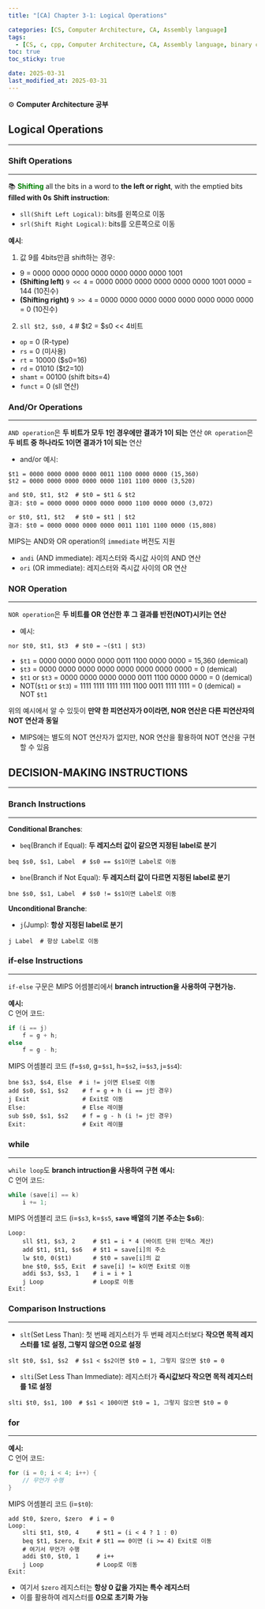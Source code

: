```yaml
---
title: "[CA] Chapter 3-1: Logical Operations"

categories: [CS, Computer Architecture, CA, Assembly language]
tags:
  - [CS, c, cpp, Computer Architecture, CA, Assembly language, binary code]
toc: true
toc_sticky: true

date: 2025-03-31
last_modified_at: 2025-03-31
---
```

⚙ **Computer Architecture 공부**

## Logical Operations
---
### Shift Operations
---
📚 **<span style="color: #008000">Shifting</span>** all the bits in a word to **the left or right**, with the emptied bits **filled with 0s**
**Shift instruction**:
* `sll(Shift Left Logical)`: bits를 왼쪽으로 이동
* `srl(Shift Right Logical)`: bits를 오른쪽으로 이동

**예시**:
1. 값 9를 4bits만큼 shift하는 경우:

* 9 = 0000 0000 0000 0000 0000 0000 0000 1001
* **(Shifting left)** `9 << 4` = 0000 0000 0000 0000 0000 0000 1001 0000 = 144 (10진수)
* **(Shifting right)** `9 >> 4` = 0000 0000 0000 0000 0000 0000 0000 0000  = 0 (10진수)

2. `sll $t2, $s0, 4`  # $t2 = $s0 << 4비트
* `op` = 0 (R-type)
* `rs` = 0 (미사용)
* `rt` = 10000 ($s0=16)
* `rd` = 01010 ($t2=10)
* `shamt` = 00100 (shift bits=4)
* `funct` = 0 (sll 연산)

### And/Or Operations
---
`AND operation`은 **두 비트가 모두 1인 경우에만 결과가 1이 되는** 연산
`OR operation`은 **두 비트 중 하나라도 1이면 결과가 1이 되는** 연산

* and/or 예시:
```
$t1 = 0000 0000 0000 0000 0011 1100 0000 0000 (15,360)
$t2 = 0000 0000 0000 0000 0000 1101 1100 0000 (3,520)

and $t0, $t1, $t2  # $t0 = $t1 & $t2
결과: $t0 = 0000 0000 0000 0000 0000 1100 0000 0000 (3,072)

or $t0, $t1, $t2   # $t0 = $t1 | $t2
결과: $t0 = 0000 0000 0000 0000 0011 1101 1100 0000 (15,808)
```

MIPS는 AND와 OR operation의 `immediate` 버전도 지원
* `andi` (AND immediate): 레지스터와 즉시값 사이의 AND 연산
* `ori` (OR immediate): 레지스터와 즉시값 사이의 OR 연산

### NOR Operation
---
`NOR operation`은 **두 비트를 OR 연산한 후 그 결과를 반전(NOT)시키는 연산**

* 예시:
```
nor $t0, $t1, $t3  # $t0 = ~($t1 | $t3)
```
* `$t1` = 0000 0000 0000 0000 0011 1100 0000 0000 = 15,360 (demical)
* `$t3` = 0000 0000 0000 0000 0000 0000 0000 0000 = 0 (demical)
* `$t1` or `$t3` = 0000 0000 0000 0000 0011 1100 0000 0000 = 0 (demical)
* NOT(`$t1` or `$t3`) = 1111 1111 1111 1111 1100 0011 1111 1111 = 0 (demical) = NOT `$t1`

위의 예시에서 알 수 있듯이 **만약 한 피연산자가 0이라면, NOR 연산은 다른 피연산자의 NOT 연산과 동일**
  * MIPS에는 별도의 NOT 연산자가 없지만, NOR 연산을 활용하여 NOT 연산을 구현할 수 있음

## DECISION-MAKING INSTRUCTIONS
---
### Branch Instructions
---
__**Conditional Branches**__:  
* `beq`(Branch if Equal): **두 레지스터 값이 같으면 지정된 label로 분기**
```
beq $s0, $s1, Label  # $s0 == $s1이면 Label로 이동
```

* `bne`(Branch if Not Equal): **두 레지스터 값이 다르면 지정된 label로 분기**
```
bne $s0, $s1, Label  # $s0 != $s1이면 Label로 이동
```

__**Unconditional Branche**__:  
* `j`(Jump): **항상 지정된 label로 분기**
```
j Label  # 항상 Label로 이동
```

### if-else Instructions
---
`if-else` 구문은 MIPS 어셈블리에서 **branch intruction을 사용하여 구현가능.**

**__예시__:**  
C 언어 코드:
```c
if (i == j)
    f = g + h;
else
    f = g - h;
```

MIPS 어셈블리 코드 (f=`$s0`, g=`$s1`, h=`$s2`, i=`$s3`, j=`$s4`):
```
bne $s3, $s4, Else  # i != j이면 Else로 이동
add $s0, $s1, $s2    # f = g + h (i == j인 경우)
j Exit               # Exit로 이동
Else:                # Else 레이블
sub $s0, $s1, $s2    # f = g - h (i != j인 경우)
Exit:                # Exit 레이블
```

### while
---
`while loop`도 **branch intruction을 사용하여 구현**
**__예시__:**  
C 언어 코드:
```c
while (save[i] == k)
    i += 1;
```

MIPS 어셈블리 코드 (i=`$s3`, k=`$s5`, **`save` 배열의 기본 주소는 $s6**):
```
Loop:
    sll $t1, $s3, 2     # $t1 = i * 4 (바이트 단위 인덱스 계산)
    add $t1, $t1, $s6   # $t1 = save[i]의 주소
    lw $t0, 0($t1)      # $t0 = save[i]의 값
    bne $t0, $s5, Exit  # save[i] != k이면 Exit로 이동
    addi $s3, $s3, 1    # i = i + 1
    j Loop              # Loop로 이동
Exit:
```

### Comparison Instructions
---
* `slt`(Set Less Than): 첫 번째 레지스터가 두 번째 레지스터보다 **작으면 목적 레지스터를 1로 설정, 그렇지 않으면 0으로 설정**
```
slt $t0, $s1, $s2  # $s1 < $s2이면 $t0 = 1, 그렇지 않으면 $t0 = 0
```
* `slti`(Set Less Than Immediate): 레지스터가 **즉시값보다 작으면 목적 레지스터를 1로 설정**
```
slti $t0, $s1, 100  # $s1 < 100이면 $t0 = 1, 그렇지 않으면 $t0 = 0
```

### for
---
**__예시__:**  
C 언어 코드:
```c
for (i = 0; i < 4; i++) {
    // 무언가 수행
}
```

MIPS 어셈블리 코드 (i=`$t0`):
```
add $t0, $zero, $zero  # i = 0
Loop:
    slti $t1, $t0, 4     # $t1 = (i < 4 ? 1 : 0)
    beq $t1, $zero, Exit # $t1 == 0이면 (i >= 4) Exit로 이동
    # 여기서 무언가 수행
    addi $t0, $t0, 1     # i++
    j Loop               # Loop로 이동
Exit:
```
* 여기서 `$zero` 레지스터는 **항상 0 값을 가지는 특수 레지스터**
* 이를 활용하여 레지스터를 **0으로 초기화 가능**